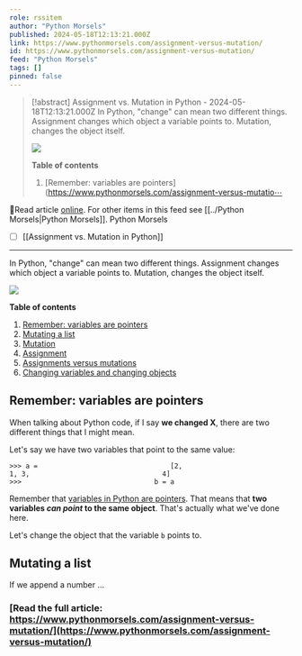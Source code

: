 ```yaml
---
role: rssitem
author: "Python Morsels"
published: 2024-05-18T12:13:21.000Z
link: https://www.pythonmorsels.com/assignment-versus-mutation/
id: https://www.pythonmorsels.com/assignment-versus-mutation/
feed: "Python Morsels"
tags: []
pinned: false
---
```

> [!abstract] Assignment vs. Mutation in Python - 2024-05-18T12:13:21.000Z
> In Python, "change" can mean two different things. Assignment changes which object a variable points to. Mutation, changes the object itself.
> 
> ![](https://i.vimeocdn.com/filter/overlay?src0=https%3A%2F%2Fi.vimeocdn.com%2Fvideo%2F1854521349-e14ed4db822e6fea015ebfe110262647a82f42a5680adaa7865ff74da2cb4765-d_1920x1080&src1=http%3A%2F%2Ff.vimeocdn.com%2Fp%2Fimages%2Fcrawler_play.png)
> 
> **Table of contents**
> 
> 1. [Remember: variables are pointers](https://www.pythonmorsels.com/assignment-versus-mutatio⋯

🔗Read article [online](https://www.pythonmorsels.com/assignment-versus-mutation/). For other items in this feed see [[../Python Morsels|Python Morsels]].
Python Morsels
- [ ] [[Assignment vs․ Mutation in Python]]
- - -
In Python, "change" can mean two different things. Assignment changes which object a variable points to. Mutation, changes the object itself.

![](https://i.vimeocdn.com/filter/overlay?src0=https%3A%2F%2Fi.vimeocdn.com%2Fvideo%2F1854521349-e14ed4db822e6fea015ebfe110262647a82f42a5680adaa7865ff74da2cb4765-d_1920x1080&src1=http%3A%2F%2Ff.vimeocdn.com%2Fp%2Fimages%2Fcrawler_play.png)

**Table of contents**

1. [Remember: variables are pointers](https://www.pythonmorsels.com/assignment-versus-mutation/#remember-variables-are-pointers)
2. [Mutating a list](https://www.pythonmorsels.com/assignment-versus-mutation/#mutating-a-list)
3. [Mutation](https://www.pythonmorsels.com/assignment-versus-mutation/#mutation)
4. [Assignment](https://www.pythonmorsels.com/assignment-versus-mutation/#assignment)
5. [Assignments versus mutations](https://www.pythonmorsels.com/assignment-versus-mutation/#assignments-versus-mutations)
6. [Changing variables and changing objects](https://www.pythonmorsels.com/assignment-versus-mutation/#changing-variables-and-changing-objects)

## Remember: variables are pointers

When talking about Python code, if I say **we changed X**, there are two different things that I might mean.

Let's say we have two variables that point to the same value:

`>>> a =                                 [2,                                 1, 3,                                 4]                                 >>>                                 b = a`
                                

Remember that [variables in Python are pointers](https://www.pythonmorsels.com/variables-are-pointers/). That means that **two variables _can point_ to the same object**. That's actually what we've done here.

Let's change the object that the variable `b` points to.

## Mutating a list

If we append a number …

### [Read the full article: https://www.pythonmorsels.com/assignment-versus-mutation/](https://www.pythonmorsels.com/assignment-versus-mutation/)